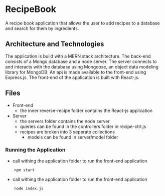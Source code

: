 # RecipeBook
A recipe book application that allows the user to add recipes to a database and search for them by ingredients.

## Architecture and Technologies 
The application is build with a MERN stack architecture. The back-end consists of a Mongo database and a node server. The server connects to and interacts with the database using Mongoose, an object data modeling library for MongoDB. An api is made available to the front-end using Express.js. The front-end of the application is built with React-js. 

## Files
- Front-end
    - the inner reverse-recipe folder contains the React-js application
- Server
    - the servers folder contains the node server
    - queries can be found in the controllers folder in recipe-ctrl.js
    - recipes are broken into 3 seperate collections
        - models can be found in server/model folder

### Running the Application
- call withing the application folder to run the front-end application
```
    npm start
```
- call withing the application folder to run the front-end application
```
    node index.js
```
